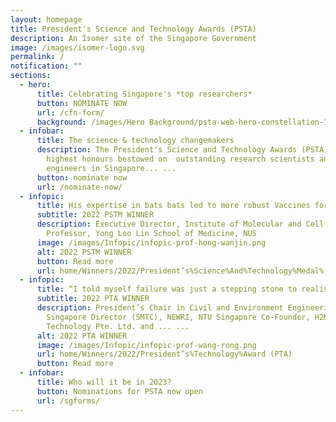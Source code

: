 ```yaml
---
layout: homepage
title: President's Science and Technology Awards (PSTA)
description: An Isomer site of the Singapore Government
image: /images/isomer-logo.svg
permalink: /
notification: ""
sections:
  - hero:
      title: Celebrating Singapore's *top researchers*
      button: NOMINATE NOW
      url: /cfn-form/
      background: /images/Hero Background/psta-web-hero-constellation-1920x1006px.jpg
  - infobar:
      title: The science & technology changemakers
      description: The President's Science and Technology Awards (PSTA) are the
        highest honours bestowed on  outstanding research scientists and
        engineers in Singapore... ...
      button: nominate now
      url: /nominate-now/
  - infopic:
      title: His expertise in bats bats led to more robust Vaccines for COVID-19
      subtitle: 2022 PSTM WINNER
      description: Executive Director, Institute of Molecular and Cell Biology, A*STAR
        Professor, Yong Loo Lin School of Medicine, NUS
      image: /images/Infopic/infopic-prof-hong-wanjin.png
      alt: 2022 PSTM WINNER
      button: Read more
      url: home/Winners/2022/President’s%Science%And%Technology%Medal%(PSTM)
  - infopic:
      title: “I told myself failure was just a stepping stone to realising my dream.”
      subtitle: 2022 PTA WINNER
      description: President’s Chair in Civil and Environment Engineering, NTU
        Singapore Director (SMTC), NEWRI, NTU Singapore Co-Founder, H2MO
        Technology Pte. Ltd. and ... ...
      alt: 2022 PTA WINNER
      image: /images/Infopic/infopic-prof-wang-rong.png
      url: home/Winners/2022/President’s%Technology%Award (PTA)
      button: Read more
  - infobar:
      title: Who will it be in 2023?
      button: Nominations for PSTA now open
      url: /sgforms/
---
```

